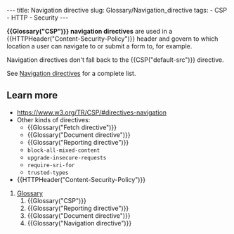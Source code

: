--- title: Navigation directive slug: Glossary/Navigation_directive tags: - CSP - HTTP - Security ---

**{{Glossary("CSP")}} navigation directives** are used in a {{HTTPHeader("Content-Security-Policy")}} header and govern to which location a user can navigate to or submit a form to, for example.

Navigation directives don't fall back to the {{CSP("default-src")}} directive.

See [Navigation directives](/en-US/docs/Web/HTTP/Headers/Content-Security-Policy#navigation_directives) for a complete list.

## Learn more

- <https://www.w3.org/TR/CSP/#directives-navigation>
- Other kinds of directives:
  - {{Glossary("Fetch directive")}}
  - {{Glossary("Document directive")}}
  - {{Glossary("Reporting directive")}}
  - `block-all-mixed-content`
  - `upgrade-insecure-requests`
  - `require-sri-for`
  - `trusted-types`
- {{HTTPHeader("Content-Security-Policy")}}

1.  [Glossary](/en-US/docs/Glossary)
    1.  {{Glossary("CSP")}}
    2.  {{Glossary("Reporting directive")}}
    3.  {{Glossary("Document directive")}}
    4.  {{Glossary("Navigation directive")}}

